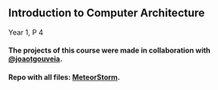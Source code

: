 ## Introduction to Computer Architecture

Year 1, P 4

#### The projects of this course were made in collaboration with [@joaotgouveia](https://github.com/joaotgouveia).

#### Repo with all files: [MeteorStorm](https://github.com/goncrust/MeteorStorm).
